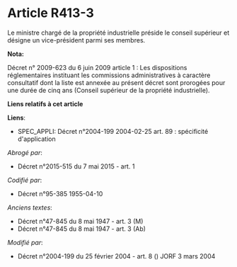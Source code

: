 # Article R413-3

Le ministre chargé de la propriété industrielle préside le conseil supérieur et désigne un vice-président parmi ses membres.

**Nota:**

Décret n° 2009-623 du 6 juin 2009 article 1 : Les dispositions réglementaires instituant les commissions administratives à
caractère consultatif dont la liste est annexée au présent décret sont prorogées pour une durée de cinq ans (Conseil
supérieur de la propriété industrielle).

**Liens relatifs à cet article**

**Liens**:

  - SPEC_APPLI: Décret n°2004-199 2004-02-25 art. 89 : spécificité d'application

_Abrogé par_:

  - Décret n°2015-515 du 7 mai 2015 - art. 1

_Codifié par_:

  - Décret n°95-385 1955-04-10

_Anciens textes_:

  - Décret n°47-845 du 8 mai 1947 - art. 3 (M)
  - Décret n°47-845 du 8 mai 1947 - art. 3 (Ab)

_Modifié par_:

  - Décret n°2004-199 du 25 février 2004 - art. 8 () JORF 3 mars 2004
